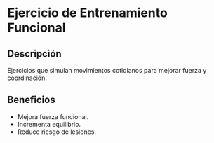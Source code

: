 # Ejercicio de Entrenamiento Funcional

## Descripción
Ejercicios que simulan movimientos cotidianos para mejorar fuerza y coordinación.

## Beneficios
- Mejora fuerza funcional.
- Incrementa equilibrio.
- Reduce riesgo de lesiones.
